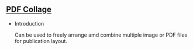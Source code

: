 ## [PDF Collage](/mini-tools/pdf-collage)

- Introduction

  Can be used to freely arrange amd combine multiple image or PDF files for publication layout.
